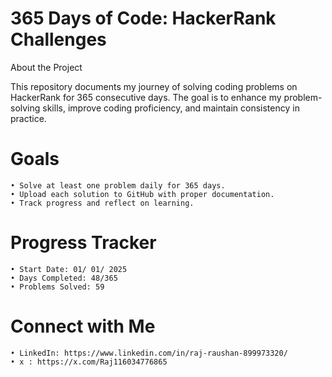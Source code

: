# 365 Days of Code: HackerRank Challenges

About the Project

This repository documents my journey of solving coding problems on HackerRank for 365 consecutive days. The goal is to enhance my problem-solving skills, improve coding proficiency, and maintain consistency in practice.

# Goals
	• Solve at least one problem daily for 365 days.
 	• Upload each solution to GitHub with proper documentation.
  	• Track progress and reflect on learning.

# Progress Tracker
 	• Start Date: 01/ 01/ 2025
	• Days Completed: 48/365
  	• Problems Solved: 59

# Connect with Me
 	• LinkedIn: https://www.linkedin.com/in/raj-raushan-899973320/
 	• x : https://x.com/Raj116034776865 
